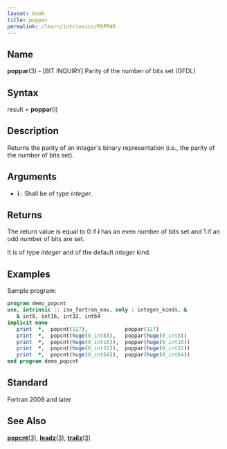 ```yaml
---
layout: book
title: poppar
permalink: /learn/intrinsics/POPPAR
---
```

## __Name__

__poppar__(3) - \[BIT INQUIRY\] Parity of the number of bits set
(GFDL)

## __Syntax__

result = __poppar__(i)

## __Description__

Returns the parity of an integer's binary representation (i.e., the
parity of the number of bits set).

## __Arguments__

  - __i__
    : Shall be of type _integer_.

## __Returns__

The return value is equal to 0 if __i__ has an even number of bits set and 1 if an odd
number of bits are set.

It is of type _integer_ and of the default _integer_ kind.

## __Examples__

Sample program:

```fortran
program demo_popcnt
use, intrinsic :: iso_fortran_env, only : integer_kinds, &
   & int8, int16, int32, int64
implicit none
   print  *,  popcnt(127),            poppar(127)
   print  *,  popcnt(huge(0_int8)),   poppar(huge(0_int8))
   print  *,  popcnt(huge(0_int16)),  poppar(huge(0_int16))
   print  *,  popcnt(huge(0_int32)),  poppar(huge(0_int32))
   print  *,  popcnt(huge(0_int64)),  poppar(huge(0_int64))
end program demo_popcnt
```

## __Standard__

Fortran 2008 and later

## __See Also__

[__popcnt__(3)](POPCNT),
[__leadz__(3)](LEADZ),
[__trailz__(3)](TRAILZ)
